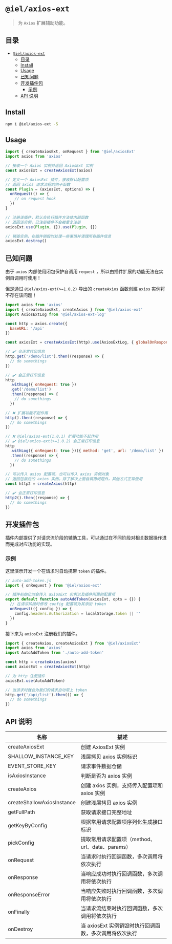 # `@iel/axios-ext`

> 为 `Axios` 扩展辅助功能。

## 目录

- [`@iel/axios-ext`](#ielaxios-ext)
  - [目录](#目录)
  - [Install](#install)
  - [Usage](#usage)
  - [已知问题](#已知问题)
  - [开发插件包](#开发插件包)
    - [示例](#示例)
  - [API 说明](#api-说明)

## Install

```bash
npm i @iel/axios-ext -S
```

## Usage

```js
import { createAxiosExt, onRequest } from '@iel/axiosExt'
import axios from 'axios'

// 接收一个 Axios 实例并返回 AxiosExt 实例
const axiosExt = createAxiosExt(axios)

// 定义一个 AxiosExt 插件，接收默认配置项
// 返回 axios 请求流程的钩子函数
const Plugin = (axiosExt, options) => {
  onRequest(() => {
    // on request hook
  })
}

// 注册该插件，默认会执行插件方法体内部函数
// 返回该实例，已注册插件不会被重复注册
axiosExt.use(Plugin, {}).use(Plugin, {})

// 销毁实例，在插件销毁时处理一些事情并清理所有插件信息
axiosExt.destroy()
```

## 已知问题

由于 `axios` 内部使用闭包保护自调用 `request` ，所以由插件扩展的功能无法在实例自调用时使用！

但是通过 `@iel/axios-ext(>=1.0.2)` 导出的 `createAxios` 函数创建 `axios` 实例将不存在该问题！

```js
import axios from 'axios'
import { createAxiosExt, createAxios } from '@iel/axios-ext'
import AxiosExtLog from '@iel/axios-ext-log'

const http = axios.create({
  baseURL: '/api'
})

const axiosExt = createAxiosExt(http).use(AxiosExtLog, { globalOnResponse: true })

// ✔️ 会正常打印信息
http.get('/demo/list').then((response) => {
  // do somethings
})

// ✔️ 会正常打印信息
http
  .withLog({ onRequest: true })
  .get('/demo/list')
  .then((response) => {
    // do somethings
  })

// ❌ 扩展功能不起作用
http().then((response) => {
  // do somethings
})

// ❌ @iel/axios-ext(1.0.1) 扩展功能不起作用
// ✔️ @iel/axios-ext(>=1.0.2) 会正常打印信息
http
  .withLog({ onRequest: true })({ method: 'get', url: '/demo/list' })
  .then((response) => {
    // do somethings
  })

// 可以传入 axios 配置项，也可以传入 axios 实例对象
// 返回包装后的 axios 实例，除了解决上面自调用问题外，其他方式正常使用
const http2 = createAxios(http)

// ✔️ 会正常打印信息
http2().then((response) => {
  // do somethings
})
```

## 开发插件包

插件内部提供了对请求流阶段的辅助工具，可以通过在不同阶段对相关数据操作进而完成对应功能的实现。

### 示例

这里演示开发一个在请求时自动携带 `token` 的插件。

```js
// auto-add-token.js
import { onRequest } from '@iel/axios-ext'

// 插件初始化时会传入 axiosExt 实例以及插件所需的配置项
export default function autoAddToken(axiosExt, opts = {}) {
  // 在请求阶段时修改 config 配置项为其添加 token
  onRequest(({ config }) => {
    config.headers.Authorization = localStorage.token || ''
  })
}
```

接下来为 `axiosExt` 注册我们的插件。

```js
import { createAxios, createAxiosExt } from '@iel/axiosExt'
import axios from 'axios'
import AutoAddToken from './auto-add-token'

const http = createAxios(axios)
const axiosExt = createAxiosExt(http)

// 为 http 注册插件
axiosExt.use(AutoAddToken)

// 当请求时就会为我们的请求自动带上 token
http.get('/api/list').then(() => {
  // do somethings
})
```

## API 说明

| 名称                       | 描述                                                   |
| -------------------------- | ------------------------------------------------------ |
| createAxiosExt             | 创建 AxiosExt 实例                                     |
| SHALLOW_INSTANCE_KEY       | 浅层拷贝 axios 实例标识                                |
| EVENT_STORE_KEY            | 请求事件数据仓储                                       |
| isAxiosInstance            | 判断是否为 axios 实例                                  |
| createAxios                | 创建 axios 实例，支持传入配置项和 axios 实例           |
| createShallowAxiosInstance | 创建浅层拷贝 axios 实例                                |
| getFullPath                | 获取请求接口完整地址                                   |
| getKeyByConfig             | 根据常用请求配置项序列化生成接口标识                   |
| pickConfig                 | 提取常用请求配置项（method、url、data、params）        |
| onRequest                  | 当请求时执行回调函数，多次调用将依次执行               |
| onResponse                 | 当响应成功时执行回调函数，多次调用将依次执行           |
| onResponseError            | 当响应失败时执行回调函数，多次调用将依次执行           |
| onFinally                  | 当请求流结束时执行回调函数，多次调用将依次执行         |
| onDestroy                  | 当 axiosExt 实例销毁时执行回调函数，多次调用将依次执行 |
